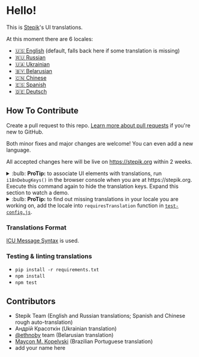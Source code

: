 # Hello!

This is [Stepik](https://stepik.org)'s UI translations.

At this moment there are 6 locales:
* [🇺🇸 English](translations/en.yml)  (default, falls back here if some translation is missing)
* [🇷🇺 Russian](translations/ru.yml)
* [🇺🇦 Ukrainian](translations/uk.yml)
* [🇧🇾 Belarusian](translations/be.yml)
* [🇨🇳 Chinese](translations/zh-hans.yml)
* [🇪🇸 Spanish](translations/es.yml)
* [🇩🇪 Deutsch](translations/de.yml)

## How To Contribute

Create a pull request to this repo. [Learn more about pull requests](https://help.github.com/articles/about-pull-requests/) if you're new to GitHub.

Both minor fixes and major changes are welcome! You can even add a new language.

All accepted changes here will be live on https://stepik.org within 2 weeks.

<details>
  <summary>:bulb: <b>ProTip:</b> to associate UI elements with translations, run <code>i18nDebugKeys()</code> in the browser console when you are at https://stepik.org. Execute this command again to hide the translation keys. Expand this section to watch a demo.</summary>
  
 ![i18nDebugKeys demo](https://user-images.githubusercontent.com/4932134/72613438-4fab9300-3951-11ea-95cc-24d996f6193d.gif)
</details>

<details>
  <summary>:bulb: <b>ProTip:</b> to find out missing translations in your locale you are working on, add the locale into <code>requiresTranslation</code> function in <a href="test-config.js"><code>test-config.js</code></a>.</summary>
  
 ```js
requiresTranslation(key, locale) {
   return locale === 'ru' || locale === 'en' || locale === 'YOUR_LOCALE';
}
 ```
</details>

### Translations Format

[ICU Message Syntax](https://formatjs.io/docs/icu-syntax) is used.

### Testing & linting translations

- `pip install -r requirements.txt`
- `npm install`
- `npm test`

## Contributors

* Stepik Team (English and Russian translations; Spanish and Chinese rough auto-translation)
* Андрій Красоткін (Ukrainian translation)
* [@ethnoby](https://github.com/ethnoby) team (Belarusian translation)
* [Maycon M. Kopelvski](https://github.com/mayconmk) (Brazilian Portuguese translation)
* add your name here
